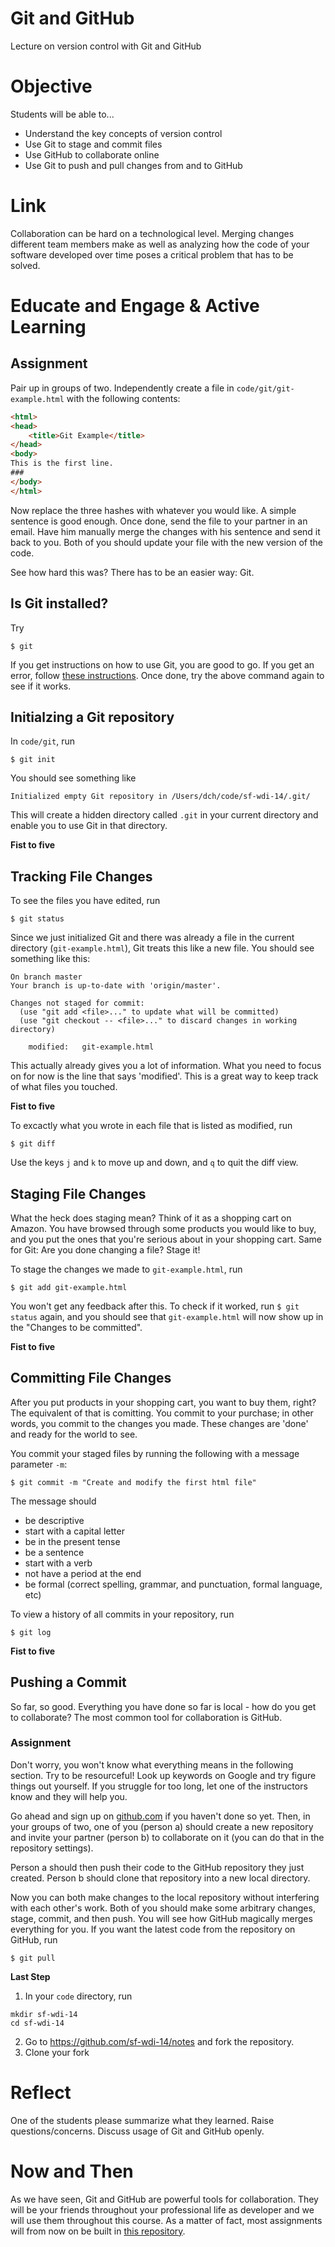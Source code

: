 # Git and GitHub
Lecture on version control with Git and GitHub

# Objective
Students will be able to...

- Understand the key concepts of version control
- Use Git to stage and commit files
- Use GitHub to collaborate online
- Use Git to push and pull changes from and to GitHub

# Link
Collaboration can be hard on a technological level. Merging changes different team members make as well as analyzing how the code of your software developed over time poses a critical problem that has to be solved.

# Educate and Engage & Active Learning
## Assignment
Pair up in groups of two. Independently create a file in `code/git/git-example.html` with the following contents:

```html
<html>
<head>
	<title>Git Example</title>
</head>
<body>
This is the first line.
###
</body>
</html>
```

Now replace the three hashes with whatever you would like. A simple sentence is good enough. Once done, send the file to your partner in an email. Have him manually merge the changes with his sentence and send it back to you. Both of you should update your file with the new version of the code.

See how hard this was? There has to be an easier way: Git.

## Is Git installed?
Try

```shell
$ git
```

If you get instructions on how to use Git, you are good to go. If you get an error, follow [these instructions](http://git-scm.com/book/en/v2/Getting-Started-Installing-Git#Installing-on-Mac). Once done, try the above command again to see if it works.

## Initialzing a Git repository
In `code/git`, run

```shell
$ git init
```

You should see something like

```shell
Initialized empty Git repository in /Users/dch/code/sf-wdi-14/.git/
```

This will create a hidden directory called `.git` in your current directory and enable you to use Git in that directory.

**Fist to five**

## Tracking File Changes
To see the files you have edited, run

```shell
$ git status
```

Since we just initialized Git and there was already a file in the current directory (`git-example.html`), Git treats this like a new file. You should see something like this:

```shell
On branch master
Your branch is up-to-date with 'origin/master'.

Changes not staged for commit:
  (use "git add <file>..." to update what will be committed)
  (use "git checkout -- <file>..." to discard changes in working directory)

	modified:   git-example.html
```

This actually already gives you a lot of information. What you need to focus on for now is the line that says 'modified'. This is a great way to keep track of what files you touched.

**Fist to five**

To excactly what you wrote in each file that is listed as modified, run

```shell
$ git diff
```

Use the keys `j` and `k` to move up and down, and `q` to quit the diff view.

## Staging File Changes
What the heck does staging mean? Think of it as a shopping cart on Amazon. You have browsed through some products you would like to buy, and you put the ones that you're serious about in your shopping cart. Same for Git: Are you done changing a file? Stage it!

To stage the changes we made to `git-example.html`, run

```shell
$ git add git-example.html
```

You won't get any feedback after this. To check if it worked, run `$ git status` again, and you should see that `git-example.html` will now show up in the "Changes to be committed".

**Fist to five**

## Committing File Changes
After you put products in your shopping cart, you want to buy them, right? The equivalent of that is comitting. You commit to your purchase; in other words, you commit to the changes you made. These changes are 'done' and ready for the world to see.

You commit your staged files by running the following with a message parameter `-m`:

```shell
$ git commit -m "Create and modify the first html file"
```

The message should

- be descriptive
- start with a capital letter
- be in the present tense
- be a sentence
- start with a verb
- not have a period at the end
- be formal (correct spelling, grammar, and punctuation, formal language, etc)

To view a history of all commits in your repository, run

```shell
$ git log
```

**Fist to five**

## Pushing a Commit
So far, so good. Everything you have done so far is local - how do you get to collaborate? The most common tool for collaboration is GitHub.

### Assignment

Don't worry, you won't know what everything means in the following section. Try to be resourceful! Look up keywords on Google and try figure things out yourself. If you struggle for too long, let one of the instructors know and they will help you.

Go ahead and sign up on [github.com](https://www.github.com) if you haven't done so yet. Then, in your groups of two, one of you (person a) should create a new repository and invite your partner (person b) to collaborate on it (you can do that in the repository settings).

Person a should then push their code to the GitHub repository they just created. Person b should clone that repository into a new local directory.

Now you can both make changes to the local repository without interfering with each other's work. Both of you should make some arbitrary changes, stage, commit, and then push. You will see how GitHub magically merges everything for you. If you want the latest code from the repository on GitHub, run

```shell
$ git pull
```

**Last Step**
1. In your `code` directory, run

```shell
mkdir sf-wdi-14
cd sf-wdi-14
```

2. Go to https://github.com/sf-wdi-14/notes and fork the repository.
3. Clone your fork

# Reflect
One of the students please summarize what they learned. Raise questions/concerns. Discuss usage of Git and GitHub openly.

# Now and Then
As we have seen, Git and GitHub are powerful tools for collaboration. They will be your friends throughout your professional life as developer and we will use them throughout this course. As a matter of fact, most assignments will from now on be built in [this repository](https://github.com/sf-wdi-14/notes).
